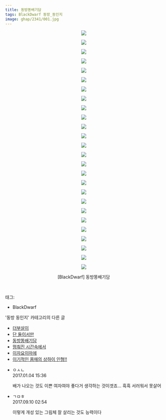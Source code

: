 ```yaml
---
title: 동방똥배기담
tags: BlackDwarf 동방_동인지
image: ghap/2341/001.jpg
---
```

<div class="article">
<p style="text-align: center; clear: none; float: none;"><img src="{{ site.nasurl }}/ghap/2341/001.jpg"/></p>
<p style="text-align: center; clear: none; float: none;"><img src="{{ site.nasurl }}/ghap/2341/002.jpg"/></p>
<p style="text-align: center; clear: none; float: none;"><img src="{{ site.nasurl }}/ghap/2341/003.jpg"/></p>
<p style="text-align: center; clear: none; float: none;"><img src="{{ site.nasurl }}/ghap/2341/004.jpg"/></p>
<p style="text-align: center; clear: none; float: none;"><img src="{{ site.nasurl }}/ghap/2341/005.jpg"/></p>
<p style="text-align: center; clear: none; float: none;"><img src="{{ site.nasurl }}/ghap/2341/006.jpg"/></p>
<p style="text-align: center; clear: none; float: none;"><img src="{{ site.nasurl }}/ghap/2341/007.jpg"/></p>
<p style="text-align: center; clear: none; float: none;"><img src="{{ site.nasurl }}/ghap/2341/008.jpg"/></p>
<p style="text-align: center; clear: none; float: none;"><img src="{{ site.nasurl }}/ghap/2341/009.jpg"/></p>
<p style="text-align: center; clear: none; float: none;"><img src="{{ site.nasurl }}/ghap/2341/010.jpg"/></p>
<p style="text-align: center; clear: none; float: none;"><img src="{{ site.nasurl }}/ghap/2341/011.jpg"/></p>
<p style="text-align: center; clear: none; float: none;"><img src="{{ site.nasurl }}/ghap/2341/012.jpg"/></p>
<p style="text-align: center; clear: none; float: none;"><img src="{{ site.nasurl }}/ghap/2341/013.jpg"/></p>
<p style="text-align: center; clear: none; float: none;"><img src="{{ site.nasurl }}/ghap/2341/014.jpg"/></p>
<p style="text-align: center; clear: none; float: none;"><img src="{{ site.nasurl }}/ghap/2341/015.jpg"/></p>
<p style="text-align: center; clear: none; float: none;"><img src="{{ site.nasurl }}/ghap/2341/016.jpg"/></p>
<p style="text-align: center; clear: none; float: none;"><img src="{{ site.nasurl }}/ghap/2341/017.jpg"/></p>
<p style="text-align: center; clear: none; float: none;"><img src="{{ site.nasurl }}/ghap/2341/018.jpg"/></p>
<p style="text-align: center; clear: none; float: none;"><img src="{{ site.nasurl }}/ghap/2341/019.jpg"/></p>
<p style="text-align: center; clear: none; float: none;"><img src="{{ site.nasurl }}/ghap/2341/020.jpg"/></p>
<p style="text-align: center; clear: none; float: none;"><img src="{{ site.nasurl }}/ghap/2341/021.jpg"/></p>
<p style="text-align: center; clear: none; float: none;"><img src="{{ site.nasurl }}/ghap/2341/022.jpg"/></p>
<p style="text-align: center; clear: none; float: none;"><img src="{{ site.nasurl }}/ghap/2341/023.jpg"/></p>
<p style="text-align: center; clear: none; float: none;"><img src="{{ site.nasurl }}/ghap/2341/024.jpg"/></p>
<p style="text-align: center; clear: none; float: none;"><img src="{{ site.nasurl }}/ghap/2341/025.jpg"/></p>
<p style="text-align: center; clear: none; float: none;"><img src="{{ site.nasurl }}/ghap/2341/026.jpg"/></p>
<p style="text-align: center; clear: none; float: none;">[BlackDwarf] 동방똥배기담</p>
<p><br/></p>
</div><div class="tagTrail">
<p>태그: </p>
<ul>
<li>BlackDwarf</li>
</ul>
</div><div class="another">
<p>'동방 동인지' 카테고리의 다른 글</p>
<ul>
<li><a href="/2016-09-25-ghap_2344">더부살이</a></li>
<li><a href="/2016-09-25-ghap_2343">단 둘이서만</a></li>
<li><a href="/2016-09-25-ghap_2341">동방똥배기담</a></li>
<li><a href="/2016-09-25-ghap_2339">멈춰진 시간속에서</a></li>
<li><a href="/2016-09-25-ghap_2338">이자요이마에</a></li>
<li><a href="/2016-09-25-ghap_2337">이기적인 몸매의 상하이 인형!!</a></li>
</ul>
</div><div class="cb_module cb_fluid">
<div class="cb_wrt cb_profile">
<div class="comment">
<ul>
<li class="cb_thumb_off" id="comment14882975">
<div class="cb_comment_area">
<div class="cb_info_area">
<div class="cb_section">
<span class="cb_nick_name">ㅇㅅㄴ</span>
</div>
<div class="cb_section">
<span class="cb_date">2017.01.04 15:36 </span>
</div>
</div>
<div class="cb_dsc_comment">
<p class="cb_dsc">
											배가 나오는 것도 이쁜 여자여야 좋다거 생각하는 것이겟죠... 흑흑 서러워서 못살어
										</p>
</div>
</div></li>
<li class="cb_thumb_off" id="comment15079871">
<div class="cb_comment_area">
<div class="cb_info_area">
<div class="cb_section">
<span class="cb_nick_name">ㄱㅁㅎ</span>
</div>
<div class="cb_section">
<span class="cb_date">2017.09.10 02:54 </span>
</div>
</div>
<div class="cb_dsc_comment">
<p class="cb_dsc">
											이렇게 개성 있는 그림체 잘 살리는 것도 능력이다
										</p>
</div>
</div></li>
</ul>
</div>
</div><!-- commentList close -->
</div>